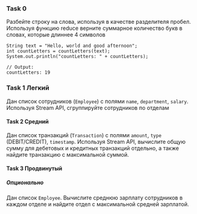 ### Task 0

Разбейте строку на слова, используя в качестве разделителя пробел.
Используя функцию reduce верните суммарное количество букв в словах, которые длиннее 4 символов

```
String text = "Hello, world and good afternoon";
int countLetters = countLetters(text);
System.out.println("countLetters: " + countLetters);
```

```
// Output:
countLetters: 19
```

### Task 1 Легкий
Дан список сотрудников (`Employee`) с полями `name`, `department`, `salary`. Используя Stream API, сгруппируйте сотрудников по отделам


#### Task 2 Средний

Дан список транзакций (`Transaction`) с полями `amount`, `type` (DEBIT/CREDIT), `timestamp`. Используя Stream API, вычислите общую сумму для дебетовых и кредитных транзакций отдельно, а также найдите транзакцию с максимальной суммой.


#### Task 3 Продвинутый
##### *Опционально*
Дан список `Employee`. Вычислите среднюю зарплату сотрудников в каждом отделе и найдите отдел с максимальной средней зарплатой.







